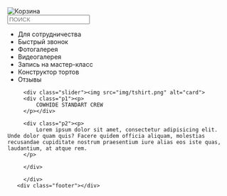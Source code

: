 <!DOCTYPE html>
<html lang="en">
<head>
    <meta charset="UTF-8">
    <title>Document</title>
    <link rel="stylesheet" href="style.css">
 <script src="https://ajax.googleapis.com/ajax/libs/jquery/3.3.1/jquery.min.js"></script>
  <script src="https://maxcdn.bootstrapcdn.com/bootstrap/3.3.7/js/bootstrap.min.js"></script>
</head>
<body>
   <div class="container">
       <div class="header">
           <div class="backet"><img src="img/baket.png" alt="Корзина"></div> 
           <div class="search"><form action="" method="get">
  <input name="s" placeholder="ПОИСК" type="search">
</form>
           </div>
           <div class="menu">
                  <ul>
                   <li>Для сотрудничества </li>
                   <li>Быстрый звонок</li>
                   <li>Фотогалерея</li>
                   <li>Видеогалерея</li>
                   <li>Запись на мастер-класс</li>
                   <li>Конструктор тортов</li>
                   <li>Отзывы</li>
                   </ul>
           </div>
       </div>
       <div class="content">
         
         <div class="slider"><img src="img/tshirt.png" alt="card">
         <div class="p1"><p>
             COWHIDE STANDART CREW
         </p></div> 
         
         <div class="p2"><p>
             Lorem ipsum dolor sit amet, consectetur adipisicing elit. Unde dolor quam quis? Facere quidem officia aliquam, molestias recusandae cupiditate nostrum praesentium iure alias eos iste quas, laudantium, at atque rem.
         </p>
         
         </div> 
         
         </div>
       <div class="footer"></div>
   </div>
</body>
</html>
